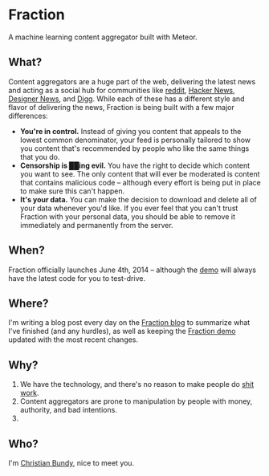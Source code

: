 Fraction
========

A machine learning content aggregator built with Meteor.

## What?

Content aggregators are a huge part of the web, delivering the latest news and acting as a social hub for communities like [reddit](http://reddit.com/), [Hacker News](http://news.ycombinator.com),  [Designer News](http://news.layervault.com), and [Digg](http://digg.com/). While each of these has a different style and flavor of delivering the news, Fraction is being built with a few major differences:

* **You're in control.** Instead of giving you content that appeals to the lowest common denominator, your feed is personally tailored to show you content that's recommended by people who like the same things that you do.
* **Censorship is ██ing evil.** You have the right to decide which content you want to see. The only content that will ever be moderated is content that contains malicious code – although every effort is being put in place to make sure this can't happen.
* **It's your data.** You can make the decision to download and delete all of your data whenever you'd like. If you ever feel that you can't trust Fraction with your personal data, you should be able to remove it immediately and permanently from the server.

## When?
Fraction officially launches June 4th, 2014 – although the [demo](https://demo.fraction.io) will always have the latest code for you to test-drive.

## Where?

I'm writing a blog post every day on the [Fraction blog](https://blog.fraction.io/) to summarize what I've finished (and any hurdles), as well as keeping the [Fraction demo](https://demo.fraction.io/) updated with the most recent changes.

## Why?
1. We have the technology, and there's no reason to make people do [shit work](http://zachholman.com/posts/shit-work/).
2. Content aggregators are prone to manipulation by people with money, authority, and bad intentions.
3.

## Who?
I'm [Christian Bundy](http://christianbundy.com), nice to meet you.

